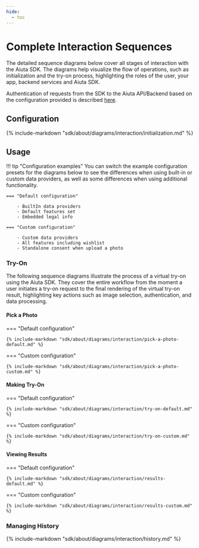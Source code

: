 ```yaml
---
hide:
  - toc
---
```

# Complete Interaction Sequences

The detailed sequence diagrams below cover all stages of interaction with the Aiuta SDK. The diagrams help visualize the flow of operations, such as initialization and the try-on process, highlighting the roles of the user, your app, backend services and Aiuta SDK. 

Authentication of requests from the SDK to the Aiuta API/Backend based on the configuration provided is described [here](/sdk/about/diagrams/authentication/).

## Configuration

{% include-markdown "sdk/about/diagrams/interaction/initialization.md" %}

## Usage

!!! tip "Configuration examples"
    You can switch the example configuration presets for the diagrams below to see the differences when using built-in or custom data providers, as well as some differences when using additional functionality.

    === "Default configuration"

        - BuiltIn data providers 
        - Default features set 
        - Embedded legal info

    === "Custom configuration"

        - Custom data providers 
        - All features including wishlist 
        - Standalone consent when upload a photo

### Try-On

The following sequence diagrams illustrate the process of a virtual try-on using the Aiuta SDK. They cover the entire workflow from the moment a user initiates a try-on request to the final rendering of the virtual try-on result, highlighting key actions such as image selection, authentication, and data processing.

#### Pick a Photo

=== "Default configuration"

    {% include-markdown "sdk/about/diagrams/interaction/pick-a-photo-default.md" %}

=== "Custom configuration" 

    {% include-markdown "sdk/about/diagrams/interaction/pick-a-photo-custom.md" %}

#### Making Try-On

=== "Default configuration"

    {% include-markdown "sdk/about/diagrams/interaction/try-on-default.md" %}

=== "Custom configuration" 

    {% include-markdown "sdk/about/diagrams/interaction/try-on-custom.md" %}

#### Viewing Results

=== "Default configuration"

    {% include-markdown "sdk/about/diagrams/interaction/results-default.md" %}

=== "Custom configuration" 

    {% include-markdown "sdk/about/diagrams/interaction/results-custom.md" %}

### Managing History

{% include-markdown "sdk/about/diagrams/interaction/history.md" %}

